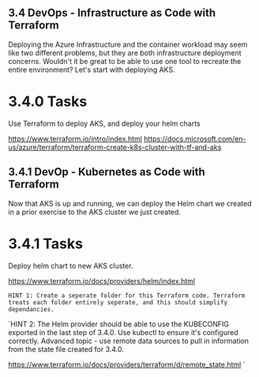 ## 3.4 DevOps - Infrastructure as Code with Terraform
Deploying the Azure Infrastructure and the container workload may seem like two different problems, but they are both infrastructure deployment concerns. Wouldn't it be great to be able to use one tool to recreate the entire environment? Let's start with deploying AKS.

# 3.4.0 Tasks
Use Terraform to deploy AKS, and deploy your helm charts

https://www.terraform.io/intro/index.html
https://docs.microsoft.com/en-us/azure/terraform/terraform-create-k8s-cluster-with-tf-and-aks


## 3.4.1 DevOp - Kubernetes as Code with Terraform
Now that AKS is up and running, we can deploy the Helm chart we created in a prior exercise to the AKS cluster we just created.

# 3.4.1 Tasks
Deploy helm chart to new AKS cluster.

https://www.terraform.io/docs/providers/helm/index.html

`HINT 1: Create a seperate folder for this Terraform code. Terraform treats each folder entirely seperate, and this should simplify dependancies.`

`HINT 2: The Helm provider should be able to use the KUBECONFIG exported in the last step of 3.4.0. Use kubectl to ensure it's configured correctly. Advanced topic - use remote data sources to pull in information from the state file created for 3.4.0.

https://www.terraform.io/docs/providers/terraform/d/remote_state.html
`

